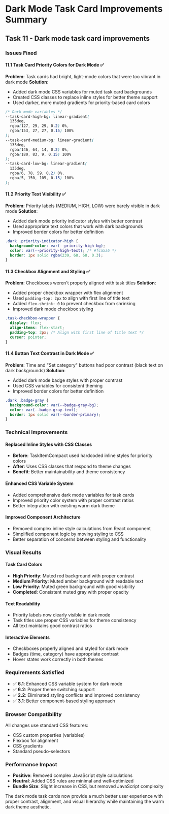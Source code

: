 # Dark Mode Task Card Improvements Summary

## Task 11 - Dark mode task card improvements

### Issues Fixed

#### 11.1 Task Card Priority Colors for Dark Mode ✅

**Problem**: Task cards had bright, light-mode colors that were too vibrant in dark mode
**Solution**:

- Added dark mode CSS variables for muted task card backgrounds
- Created CSS classes to replace inline styles for better theme support
- Used darker, more muted gradients for priority-based card colors

```css
/* Dark mode variables */
--task-card-high-bg: linear-gradient(
  135deg,
  rgba(127, 29, 29, 0.2) 0%,
  rgba(153, 27, 27, 0.15) 100%
);
--task-card-medium-bg: linear-gradient(
  135deg,
  rgba(146, 64, 14, 0.2) 0%,
  rgba(180, 83, 9, 0.15) 100%
);
--task-card-low-bg: linear-gradient(
  135deg,
  rgba(6, 78, 59, 0.2) 0%,
  rgba(5, 150, 105, 0.15) 100%
);
```

#### 11.2 Priority Text Visibility ✅

**Problem**: Priority labels (MEDIUM, HIGH, LOW) were barely visible in dark mode
**Solution**:

- Added dark mode priority indicator styles with better contrast
- Used appropriate text colors that work with dark backgrounds
- Improved border colors for better definition

```css
.dark .priority-indicator-high {
  background-color: var(--priority-high-bg);
  color: var(--priority-high-text); /* #fca5a5 */
  border: 1px solid rgba(239, 68, 68, 0.3);
}
```

#### 11.3 Checkbox Alignment and Styling ✅

**Problem**: Checkboxes weren't properly aligned with task titles
**Solution**:

- Added proper checkbox wrapper with flex alignment
- Used `padding-top: 2px` to align with first line of title text
- Added `flex-shrink: 0` to prevent checkbox from shrinking
- Improved dark mode checkbox styling

```css
.task-checkbox-wrapper {
  display: flex;
  align-items: flex-start;
  padding-top: 2px; /* Align with first line of title text */
  cursor: pointer;
}
```

#### 11.4 Button Text Contrast in Dark Mode ✅

**Problem**: Time and "Set category" buttons had poor contrast (black text on dark backgrounds)
**Solution**:

- Added dark mode badge styles with proper contrast
- Used CSS variables for consistent theming
- Improved border colors for better definition

```css
.dark .badge-gray {
  background-color: var(--badge-gray-bg);
  color: var(--badge-gray-text);
  border: 1px solid var(--border-primary);
}
```

### Technical Improvements

#### Replaced Inline Styles with CSS Classes

- **Before**: TaskItemCompact used hardcoded inline styles for priority colors
- **After**: Uses CSS classes that respond to theme changes
- **Benefit**: Better maintainability and theme consistency

#### Enhanced CSS Variable System

- Added comprehensive dark mode variables for task cards
- Improved priority color system with proper contrast ratios
- Better integration with existing warm dark theme

#### Improved Component Architecture

- Removed complex inline style calculations from React component
- Simplified component logic by moving styling to CSS
- Better separation of concerns between styling and functionality

### Visual Results

#### Task Card Colors

- **High Priority**: Muted red background with proper contrast
- **Medium Priority**: Muted amber background with readable text
- **Low Priority**: Muted green background with good visibility
- **Completed**: Consistent muted gray with proper opacity

#### Text Readability

- Priority labels now clearly visible in dark mode
- Task titles use proper CSS variables for theme consistency
- All text maintains good contrast ratios

#### Interactive Elements

- Checkboxes properly aligned and styled for dark mode
- Badges (time, category) have appropriate contrast
- Hover states work correctly in both themes

### Requirements Satisfied

- ✅ **6.1**: Enhanced CSS variable system for dark mode
- ✅ **6.2**: Proper theme switching support
- ✅ **2.2**: Eliminated styling conflicts and improved consistency
- ✅ **3.1**: Better component-based styling approach

### Browser Compatibility

All changes use standard CSS features:

- CSS custom properties (variables)
- Flexbox for alignment
- CSS gradients
- Standard pseudo-selectors

### Performance Impact

- **Positive**: Removed complex JavaScript style calculations
- **Neutral**: Added CSS rules are minimal and well-optimized
- **Bundle Size**: Slight increase in CSS, but removed JavaScript complexity

The dark mode task cards now provide a much better user experience with proper contrast, alignment, and visual hierarchy while maintaining the warm dark theme aesthetic.
